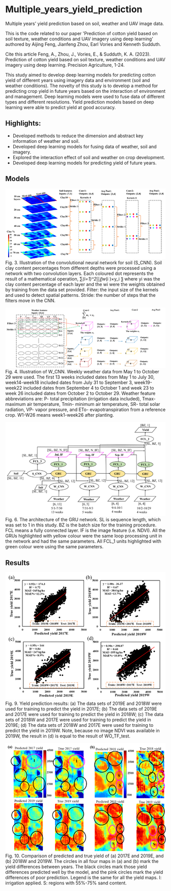 # Multiple_years_yield_prediction
Multiple years' yield prediction based on soil, weather and UAV image data.

This is the code related to our paper 'Prediction of cotton yield based on soil texture, weather conditions and UAV imagery using deep learning' authored by Aijing Feng, Jianfeng Zhou, Earl Vories and Kenneth Sudduth.

Cite this article
Feng, A., Zhou, J., Vories, E., & Sudduth, K. A. (2023). Prediction of cotton yield based on soil texture, weather conditions and UAV imagery using deep learning. Precision Agriculture, 1-24.

This study aimed to develop deep learning models for predicting cotton yield of different years using imagery data and environment (soil and weather conditions). The novelty of this study is to develop a method for predicting crop yield in future years based on the interaction of environment and management. Deep learning models were used to fuse data of different types and different resolutions. Yield prediction models based on deep learning were able to predict yield at good accuracy.

## Highlights:
- Developed methods to reduce the dimension and abstract key information of weather and soil.
- Developed deep learning models for fusing data of weather, soil and imagery.
- Explored the interaction effect of soil and weather on crop development.
- Developed deep learning models for predicting yield of future years.

## Models
![alt text](https://github.com/AJFeng/Multiple_years_yield_prediction/blob/main/figures/Picture1.png)
Fig. 3. Illustration of the convolutional neural network for soil (S_CNN). Soil clay content percentages from different depths were processed using a network with two convolution layers. Each coloured dot represents the result of a mathematical operation, ∑_(i=1)^2▒〖w_(i )×y_i 〗 where yi was the clay content percentage of each layer and the wi were the weights obtained by training from the data set provided. Filter: the input size of the kernels and used to detect spatial patterns. Stride: the number of steps that the filters move in the CNN.

![alt text](https://github.com/AJFeng/Multiple_years_yield_prediction/blob/main/figures/Picture2.png)
Fig. 4. Illustration of W_CNN. Weekly weather data from May 1 to October 29 were used. The first 13 weeks included dates from May 1 to July 30, week14-week18 included dates from July 31 to September 3, week19-week22 included dates from September 4 to October 1 and week 23 to week 26 included dates from October 2 to October 29. Weather feature abbreviations are: P- total precipitation (irrigation data included), Tmax- maximum air temperature, Tmin- minimum air temperature, SR- total solar radiation, VP- vapor pressure, and ETo- evapotranspiration from a reference crop. W1-W26 means week1-week26 after planting.

![alt text](https://github.com/AJFeng/Multiple_years_yield_prediction/blob/main/figures/Picture3.png)
Fig. 6. The architecture of the GRU network. SL is sequence length, which was set to 1 in this study. BZ is the batch size for the training procedure. FCL means a fully connected layer. IF is the image feature (i.e. NDVI). All the GRUs highlighted with yellow colour were the same loop processing unit in the network and had the same parameters. All FCL_1 units highlighted with green colour were using the same parameters.

## Results
![alt text](https://github.com/AJFeng/Multiple_years_yield_prediction/blob/main/figures/Picture4.png)
Fig. 9. Yield prediction results: (a) The data sets of 2019E and 2018W were used for training to predict the yield in 2017E; (b) The data sets of 2019E and 2017E were used for training to predict the yield in 2018W; (c) The data sets of 2018W and 2017E were used for training to predict the yield in 2019E; (d) The data sets of 2018W and 2017E were used for training to predict the yield in 2019W. Note, because no image NDVI was available in 2019W, the result in (d) is equal to the result of WO_TF_test.

![alt text](https://github.com/AJFeng/Multiple_years_yield_prediction/blob/main/figures/Picture5.png)
Fig. 10. Comparison of predicted and true yield of (a) 2017E and 2019E, and (b) 2018W and 2019W. The circles in all four maps in (a) and (b) mark the yield differences between years. The black circles mark those yield differences predicted well by the model, and the pink circles mark the yield differences of poor prediction. Legend is the same for all the yield maps. I: irrigation applied. S: regions with 55%-75% sand content.


